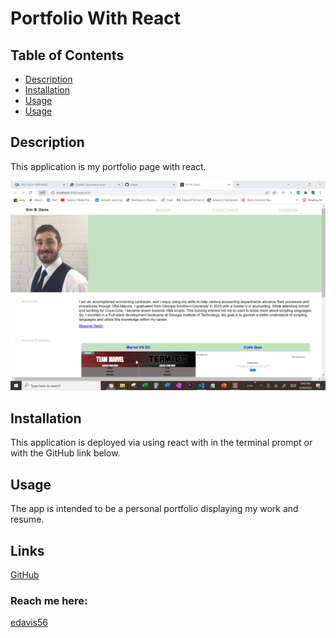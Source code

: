 # Portfolio With React

## Table of Contents

- [Description](#description)
- [Installation](#installation)
- [Usage](#usage)
- [Usage](#links)

## Description

This application is my portfolio page with react.

![Home Page](/react.jpg)

## Installation

This application is deployed via using react with in the terminal prompt or with the GitHub link below.

## Usage

The app is intended to be a personal portfolio displaying my work and resume.

## Links

[GitHub](https://github.com/edavis56)

### Reach me here:

[edavis56](https://github.com/edavis56)
